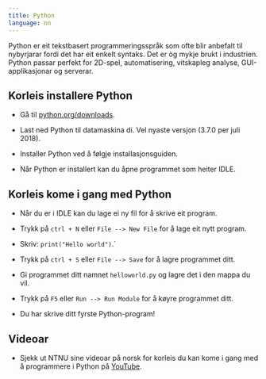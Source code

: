 ```yaml
---
title: Python
language: nn
---
```


Python er eit tekstbasert programmeringsspråk som ofte blir anbefalt til
nybyrjarar fordi det har eit enkelt syntaks. Det er òg mykje brukt i industrien.
Python passar perfekt for 2D-spel, automatisering, vitskapleg analyse,
GUI-applikasjonar og serverar.

## Korleis installere Python

- Gå til [python.org/downloads](https://python.org/downloads).

- Last ned Python til datamaskina di. Vel nyaste versjon (3.7.0 per juli 2018).

- Installer Python ved å følgje installasjonsguiden.

- Når Python er installert kan du åpne programmet som heiter IDLE.

## Korleis kome i gang med Python

- Når du er i IDLE kan du lage ei ny fil for å skrive eit program.

- Trykk på `ctrl + N` eller `File --> New File` for å lage eit nytt program.

- Skriv: `print("Hello world")`.`

- Trykk på `ctrl + S` eller `File --> Save` for å lagre programmet ditt.

- Gi programmet ditt namnet `helloworld.py` og lagre det i den mappa du vil.

- Trykk på `F5` eller `Run --> Run Module` for å køyre programmet ditt.

- Du har skrive ditt fyrste Python-program!

## Videoar

- Sjekk ut NTNU sine videoar på norsk for korleis du kan kome i gang med å
  programmere i Python på
  [YouTube](https://www.youtube.com/channel/UCNwXyHlGGOWZLzTy0-hM63w/videos?flow=grid&sort=da&view=0).
